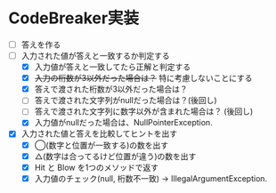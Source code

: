 # CodeBreaker実装

* [ ] 答えを作る
* [ ] 入力された値が答えと一致するか判定する
  * [x] 入力値が答えと一致してたら正解と判定する
  * [x] ~~入力の桁数が3以外だった場合は？~~ 特に考慮しないことにする
  * [x] 答えで渡された桁数が3以外だった場合は？
  * [ ] 答えで渡された文字列がnullだった場合は？(後回し)
  * [ ] 答えで渡された文字列に数字以外が含まれた場合は？ (後回し)
  * [x] 入力値がnullだった場合は、NullPointerException.
* [x] 入力された値と答えを比較してヒントを出す
  * [x] ◯(数字と位置が一致する)の数を出す
  * [x] △(数字は合ってるけど位置が違う)の数を出す
  * [x] Hit と Blow を1つのメソッドで返す
  * [x] 入力値のチェック(null, 桁数不一致) -> IllegalArgumentException.